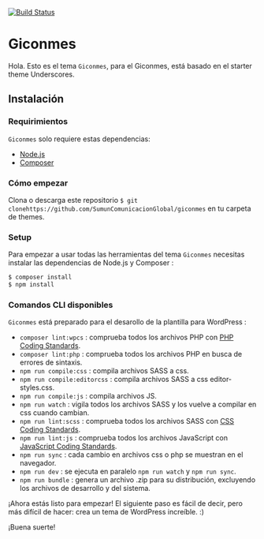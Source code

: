 [![Build Status](https://travis-ci.org/Automattic/_s.svg?branch=master)](https://travis-ci.org/Automattic/_s)

Giconmes
===

Hola. Esto es el tema `Giconmes`, para el Giconmes, está basado en el starter theme Underscores.

Instalación
---------------

### Requirimientos

`Giconmes` solo requiere estas dependencias:

- [Node.js](https://nodejs.org/)
- [Composer](https://getcomposer.org/)

### Cómo empezar

Clona o descarga este repositorio `$ git clonehttps://github.com/SumunComunicacionGlobal/giconmes` en tu carpeta de themes.

### Setup

Para empezar a usar todas las herramientas del tema `Giconmes` necesitas instalar las dependencias de Node.js y Composer :

```sh
$ composer install
$ npm install
```

### Comandos CLI disponibles

`Giconmes` está preparado para el desarollo de la plantilla para WordPress :

- `composer lint:wpcs` : comprueba todos los archivos PHP con [PHP Coding Standards](https://developer.wordpress.org/coding-standards/wordpress-coding-standards/php/).
- `composer lint:php` : comprueba todos los archivos PHP en busca de errores de sintaxis.
- `npm run compile:css` : compila archivos SASS a css.
- `npm run compile:editorcss` : compila archivos SASS a css editor-styles.css.
- `npm run compile:js` :  compila archivos JS.
- `npm run watch` : vigila todos los archivos SASS y los vuelve a compilar en css cuando cambian.
- `npm run lint:scss` : comprueba todos los archivos SASS con [CSS Coding Standards](https://developer.wordpress.org/coding-standards/wordpress-coding-standards/css/).
- `npm run lint:js` : comprueba todos los archivos JavaScript con [JavaScript Coding Standards](https://developer.wordpress.org/coding-standards/wordpress-coding-standards/javascript/).
- `npm run sync` : cada cambio en archivos css o php se muestran en el navegador.
- `npm run dev` : se ejecuta en paralelo `npm run watch` y `npm run sync`.
- `npm run bundle` : genera un archivo .zip para su distribución, excluyendo los archivos de desarrollo y del sistema.

¡Ahora estás listo para empezar! El siguiente paso es fácil de decir, pero más difícil de hacer: crea un tema de WordPress increíble. :)

¡Buena suerte!
